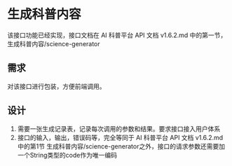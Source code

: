# 生成科普内容
该接口功能已经实现，接口文档在 AI 科普平台 API 文档 v1.6.2.md 中的第一节，生成科普内容/science-generator

## 需求
对该接口进行包装，方便前端调用。

## 设计
1. 需要一张生成记录表，记录每次调用的参数和结果。要求接口接入用户体系
2. 接口的输入，输出，错误码等，完全等同于 AI 科普平台 API 文档 v1.6.2.md 中的第1节 生成科普内容/science-generator之外，接口的请求参数还需要加一个String类型的code作为唯一编码